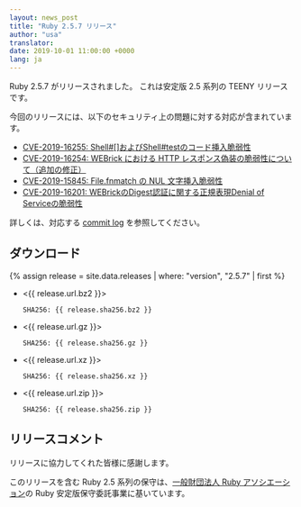 ```yaml
---
layout: news_post
title: "Ruby 2.5.7 リリース"
author: "usa"
translator:
date: 2019-10-01 11:00:00 +0000
lang: ja
---
```


Ruby 2.5.7 がリリースされました。
これは安定版 2.5 系列の TEENY リリースです。

今回のリリースには、以下のセキュリティ上の問題に対する対応が含まれています。

* [CVE-2019-16255: Shell#[]およびShell#testのコード挿入脆弱性](ja/news/_posts/2019-10-01-code-injection-shell-test-cve-2019-16255.md)
* [CVE-2019-16254: WEBrick における HTTP レスポンス偽装の脆弱性について（追加の修正）](ja/news/_posts/2019-10-01-http-response-splitting-in-webrick-cve-2019-16254.md)
* [CVE-2019-15845: File.fnmatch の NUL 文字挿入脆弱性](ja/news/_posts/2019-10-01-nul-injection-file-fnmatch-cve-2019-15845.md)
* [CVE-2019-16201: WEBrickのDigest認証に関する正規表現Denial of Serviceの脆弱性](ja/news/_posts/2019-10-01-webrick-regexp-digestauth-dos-cve-2019-16201.md)

詳しくは、対応する [commit log](https://github.com/ruby/ruby/compare/v2_5_6...v2_5_7) を参照してください。

## ダウンロード

{% assign release = site.data.releases | where: "version", "2.5.7" | first %}

* <{{ release.url.bz2 }}>

      SHA256: {{ release.sha256.bz2 }}

* <{{ release.url.gz }}>

      SHA256: {{ release.sha256.gz }}

* <{{ release.url.xz }}>

      SHA256: {{ release.sha256.xz }}

* <{{ release.url.zip }}>

      SHA256: {{ release.sha256.zip }}

## リリースコメント

リリースに協力してくれた皆様に感謝します。

このリリースを含む Ruby 2.5 系列の保守は、[一般財団法人 Ruby アソシエーション](http://www.ruby.or.jp/)の Ruby 安定版保守委託事業に基いています。
